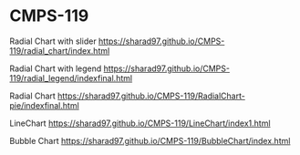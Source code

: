 # CMPS-119
Radial Chart with slider
https://sharad97.github.io/CMPS-119/radial_chart/index.html
 
Radial Chart with legend
https://sharad97.github.io/CMPS-119/radial_legend/indexfinal.html

Radial Chart
https://sharad97.github.io/CMPS-119/RadialChart-pie/indexfinal.html

LineChart
https://sharad97.github.io/CMPS-119/LineChart/index1.html

Bubble Chart
https://sharad97.github.io/CMPS-119/BubbleChart/index.html
